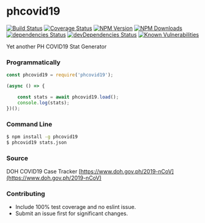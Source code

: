 # phcovid19
[![Build Status](https://travis-ci.org/genediazjr/phcovid19.svg?branch=master)](https://travis-ci.org/genediazjr/phcovid19)
[![Coverage Status](https://coveralls.io/repos/github/genediazjr/phcovid19/badge.svg)](https://coveralls.io/github/genediazjr/phcovid19)
[![NPM Version](https://badge.fury.io/js/phcovid19.svg)](https://www.npmjs.com/phcovid19)
[![NPM Downloads](https://img.shields.io/npm/dt/phcovid19.svg?maxAge=2592000)](https://www.npmjs.com/phcovid19)<br>
[![dependencies Status](https://david-dm.org/genediazjr/phcovid19/status.svg)](https://david-dm.org/genediazjr/phcovid19)
[![devDependencies Status](https://david-dm.org/genediazjr/phcovid19/dev-status.svg)](https://david-dm.org/genediazjr/phcovid19?type=dev)
[![Known Vulnerabilities](https://snyk.io/test/github/genediazjr/phcovid19/badge.svg)](https://snyk.io/test/github/genediazjr/phcovid19)

Yet another PH COVID19 Stat Generator

### Programmatically
```js
const phcovid19 = require('phcovid19');

(async () => {

    const stats = await phcovid19.load();
    console.log(stats);
})();
```

### Command Line
```sh
$ npm install -g phcovid19
$ phcovid19 stats.json
```

### Source
DOH COVID19 Case Tracker [https://www.doh.gov.ph/2019-nCoV](https://www.doh.gov.ph/2019-nCoV)

### Contributing
* Include 100% test coverage and no eslint issue.
* Submit an issue first for significant changes.
